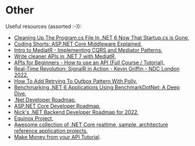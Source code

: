 # Other

Useful resources (assorted :-)):

- [Cleaning Up The Program.cs File In .NET 6 Now That Startup.cs is Gone](https://youtu.be/rhydGmLxfjQ),
- [Coding Shorts: ASP.NET Core Middleware Explained](https://youtu.be/TqCshF0o0nE),
- [Intro to MediatR - Implementing CQRS and Mediator Patterns](https://youtu.be/yozD5Tnd8nw),
- [Write cleaner APIs in .NET 7 with MediatR](https://youtu.be/euUg_IHo7-s),
- [APIs for Beginners - How to use an API (Full Course / Tutorial)](https://youtu.be/GZvSYJDk-us),
- [Real-Time Revolution: SignalR in Action - Kevin Griffin - NDC London 2022](https://youtu.be/wOq9meKcdlw),
- [How To Add Retrying To Outbox Pattern With Polly](https://youtu.be/xajVttkZntU),
- [Benchmarking .NET 6 Applications Using BenchmarkDotNet: A Deep Dive](https://www.codemag.com/Article/2209061/Benchmarking-.NET-6-Applications-Using-BenchmarkDotNet-A-Deep-Dive),
- [.Net Developer Roadmap](https://github.com/phongnguyend/Practical.NET),
- [ASP.NET Core Developer Roadmap](https://github.com/MoienTajik/AspNetCore-Developer-Roadmap),
- [Nick's .NET Backend Developer Roadmap for 2022](https://github.com/Elfocrash/.NET-Backend-Developer-Roadmap),
- [Equinox Project](https://github.com/EduardoPires/EquinoxProject),
- [Awesome collection of .NET Core realtime, sample, architecture reference application projects](https://github.com/bharatdwarkani/awesome-dotnet-core-applications),
- [Make Money from your API Tutorial](https://youtu.be/MbqSMgMAzxU).
